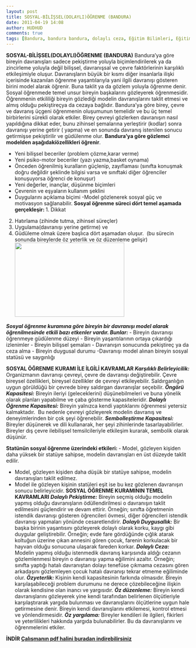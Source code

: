 ```yaml
---
layout: post
title: SOSYAL-BİLİŞSEL(DOLAYLI)ÖĞRENME (BANDURA)
date: 2011-04-19 14:08
author: HUDHUD
comments: true
tags: [Bandura, bandura bandura, dolaylı ceza, Eğitim Bilimleri, Eğitim Bilimleri, sosyal öğrenme, sosyal-bilişsel öğrenme kuramı]
---
```

<strong>SOSYAL-BİLİŞSEL(DOLAYLI)ÖĞRENME (BANDURA)</strong>
Bandura’ya göre bireyin davranışları sadece pekiştirme yoluyla biçimlendirilerek ya da zincirleme yoluyla değil bilişsel, davranışsal ve çevre faktörlerinin karşılıklı etkileşimiyle oluşur. Davranışların büyük bir kısmı diğer insanlarla ilişki içerisinde kazanılan öğrenme yaşantılarıyla yani ilgili davranışı gösteren birini model alarak öğrenir. Buna taklit ya da gözlem yoluyla öğrenme denir. Sosyal öğrenmede temel unsur bireyin başkalarını gözleyerek öğrenmesidir. Öğrenmenin etkililiği bireyin gözlediği modelin davranışlarını taklit etmesi ve almış olduğu pekiştireçya da cezaya bağlıdır. Bandura’ya göre birey, çevre ve davranış üçgeni öğrenmenin oluşumunun temelidir ve bu üç temel birbirlerini sürekli olarak etkiler. Birey çevreyi gözlerken davranışın nasıl yapıldığına dikkat eder, bunu zihinsel şemalarına yerleştirir (kodlar) sonra davranışı yerine getirir ( yapma) ve en sonunda davranış istenilen sonucu getirmişse pekiştirilir ve güdülenme olur.
<strong>Bandura’ya göre gözlemci modelden aşağıdakiözellikleri öğrenir</strong>.
- Yeni bilişsel beceriler (problem çözme,karar verme)
- Yeni psiko-motor beceriler (yazı yazma,basket oynama)
- Önceden öğrenilmiş kuralların güçlenip, zayıflaması (sınıfta konuşmak doğru değildir şeklinde bilgisi varsa ve sınıftaki diğer öğrenciler konuşuyorsa öğrenci de konuşur)
- Yeni değerler, inançlar, düşünme biçimleri
- Çevrenin ve eşyaların kullanım şeklini
- Duygularını açıklama biçimi
-Model gözlenerek sosyal güç ve motivasyon sağlanabilir.
<strong>Sosyal öğrenme süreci dört temel aşamada gerçekleşir:
</strong>1. Dikkat
2. Hatırlama (zihinde tutma, zihinsel süreçler)
3. Uygulama(davranışı yerine getirme) ve
4. Güdüleme olmak üzere başlıca dört aşamadan oluşur.  (bu sürecin sonunda bireylerde öz yeterlik ve öz düzenleme gelişir)
<a href="http://www.egitimvaktim.com/dosyalar/2011/04/sosyal-ogrnme-banduramız.jpg"><img class="alignnone size-medium wp-image-363" title="sosyal-ogrnme-banduramız" src="http://www.egitimvaktim.com/dosyalar/2011/04/sosyal-ogrnme-banduramız-300x203.jpg" alt="" width="300" height="203" />
</a>
<em><strong>Sosyal öğrenme kuramına göre bireyin bir davranışı model alarak öğrenilmesinde etkili bazı etkenler vardır. Bunlar:
</strong></em>- Bireyin davranışı öğrenmeye güdülenme düzeyi
- Bireyin yaşantılarının ortaya çıkardığı izlenimler
- Bireyin bilişsel şemaları
- Davranışın sonucunda pekiştireç ya da ceza alma
- Bireyin duygusal durumu
-Davranışı model alınan bireyin sosyal statüsü ve saygınlığı

<strong>SOSYAL ÖĞRENME KURAMI İLE İLGİLİ KAVRAMLAR
<em>Karşılıklı Belirleyicilik: </em></strong>Organizmanın davranışı çevreyi, çevre de davranışı değiştirebilir. Çevre bireysel özellikleri, bireysel özellikler de çevreyi etkileyebilir. Saldırganlığın uygun görüldüğü bir çevrede birey saldırgan davranışlar seçebilir.
<em><strong>Öngörü Kapasitesi:</strong></em> Bireyin ileriyi (geleceklerini) düşünebilmeleri ve buna yönelik olarak planları yapabilme ve çaba gösterme kapasiteleridir.
<strong><em>Dolaylı Öğrenme Kapasitesi:</em></strong> Bireyin yalnızca kendi yaptıklarını öğrenmesi yetersiz kalmaktadır.  Bu nedenle çevreyi gözleyerek modelin davranış ve deneyimlerinden bir çok şeyi öğrenebilir.
<em><strong>Sembolleştirme Kapasitesi:</strong></em> Bireyler düşünerek ve dili kullanarak, her şeyi zihinlerinde tasarlayabilirler. Bireyler dış çevre ilebilişsel temsilcileriyle etkileşim kurarak, sembolik olarak düşünür.

<strong>Statünün sosyal öğrenme üzerindeki etkileri:
</strong>- Model, gözleyen kişiden daha yüksek bir statüye sahipse, modelin davranışları en üst düzeyde taklit edilir.
- Model, gözleyen kişiden daha düşük bir statüye sahipse, modelin davranışları taklit edilmez.
- Model ile gözleyen kişinin statüleri eşit ise bu kez gözlenen davranışın sonucu belirleyicidir.
<strong>SOSYAL ÖĞRENME KURAMININ TEMEL KAVRAMLARI</strong>
<em><strong>Dolaylı Pekiştirme:</strong></em> Bireyin seçmiş olduğu modelin yapmış olduğu davranışların ödüllendirilmesi o davranışın taklit edilmesini güçlendirir ve devam ettirir. Örneğin; sınıfta öğretmenin istendik davranışı gösteren öğrencileri övmesi, diğer öğrencileri istendik davranışı yapmaları yönünde cesaretlendirir.
<em><strong>Dolaylı Duygusallık:</strong></em> Bir başka birinin yaşantısını gözleyerek dolaylı olarak korku, kaygı gibi duygular geliştirebilir. Örneğin; evde fare gördüğünde çığlık atarak koltuğun üzerine çıkan annesini gören çocuk, farenin korkulacak bir hayvan olduğu sonucuna ulaşarak fareden korkar.
<em><strong>Dolaylı Ceza:</strong></em> Modelin yapmış olduğu istenmedik davranış karşısında aldığı cezanın gözlemlenmesi bireyin o davranışı yapma eğilimini azaltır. Örneğin; sınıfta yaptığı hatalı davranıştan dolayı tenefüse çıkmama cezasını gören arkadaşını gözlemleyen çocuk hatalı davranışı tekrar etmeme eğiliminde olur.
<em><strong>Özyeterlik:</strong></em> Kişinin kendi kapasitesinin farkında olmasıdır. Bireyin karşılaşabileceği problem durumunu ne derece çözebileceğine ilişkin olarak kendisine olan inancı ve yargısıdır.
<em><strong>Öz düzenleme:</strong></em> Bireyin kendi davranışlarını gözleyerek yine kendi tarafından belirlenen ölçütleriyle karşılaştırarak yargıda bulunması ve davranışlarını ölçütlerine uygun hale getirmesine denir. Bireyin kendi davranışlarını etkilemesi, kontrol etmesi ve yönlendirmesidir.
<em><strong>Öz yargılama:</strong></em> Bireyler kendileri ile ilgileri, fikirleri ve yeterlilikleri hakkında yargıda bulunabilirler. Bu da davranışlarını ve öğrenmelerini etkiler.

<strong>İNDİR
<a href="http://www.egitimvaktim.com/dosyalar/2011/04/bandura-sosyal-ogrenme-kuramı.pdf" target="_blank">Çalışmanın pdf halini buradan indirebilirsiniz </a></strong>
